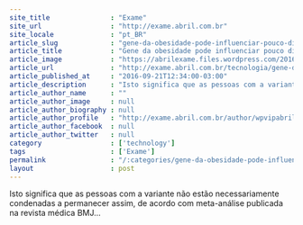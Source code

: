 ```yaml
---
site_title               : "Exame"
site_url                 : "http://exame.abril.com.br"
site_locale              : "pt_BR"
article_slug             : "gene-da-obesidade-pode-influenciar-pouco-dietas-e-exercicios"
article_title            : "Gene da obesidade pode influenciar pouco dietas e exercícios"
article_image            : "https://abrilexame.files.wordpress.com/2016/09/size_960_16_9_obesidade45.jpg?quality=70&strip=all&w=960"
article_url              : "http://exame.abril.com.br/tecnologia/gene-da-obesidade-pode-influenciar-pouco-dietas-e-exercicios/"
article_published_at     : "2016-09-21T12:34:00-03:00"
article_description      : "Isto significa que as pessoas com a variante não estão necessariamente condenadas a permanecer assim, de acordo com meta-análise publicada na revista médica BMJ..."
article_author_name      : ""
article_author_image     : null
article_author_biography : null
article_author_profile   : "http://exame.abril.com.br/author/wpvipabril/"
article_author_facebook  : null
article_author_twitter   : null
category                 : ['technology']
tags                     : ['Exame']
permalink                : "/:categories/gene-da-obesidade-pode-influenciar-pouco-dietas-e-exercicios/"
layout                   : post
---
```


Isto significa que as pessoas com a variante não estão necessariamente condenadas a permanecer assim, de acordo com meta-análise publicada na revista médica BMJ...
